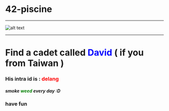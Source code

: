 # 42-piscine
---
![alt text](https://github.com/chenwelly3409/42-piscine/blob/master/ScreenShot.png?raw=true "Logo Title Text 1")

---
# Find a cadet called <span style="color:blue">David</span> ( if you from Taiwan )
### His intra id is : <span style="color:red">delang</span>

##### smoke <span style="color:green">weed</span> every day :D
### have fun